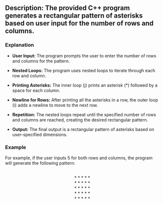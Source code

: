 ## Description: The provided C++ program generates a rectangular pattern of asterisks based on user input for the number of rows and columns. 

### Explanation

- **User Input:** The program prompts the user to enter the number of rows and columns for the pattern.

- **Nested Loops:** The program uses nested loops to iterate through each row and column.

- **Printing Asterisks:** The inner loop (j) prints an asterisk (*) followed by a space for each column.

- **Newline for Rows:** After printing all the asterisks in a row, the outer loop (i) adds a newline to move to the next row.

- **Repetition:** The nested loops repeat until the specified number of rows and columns are reached, creating the desired rectangular pattern.

- **Output:** The final output is a rectangular pattern of asterisks based on user-specified dimensions.

### Example
For example, if the user inputs 5 for both rows and columns, the program will generate the following pattern:
<br/>
<br/>
<p align = "center">
* * * * *
<br/>
* * * * *
<br/>
* * * * *
<br/>
* * * * *
<br/>
* * * * *
</p>

